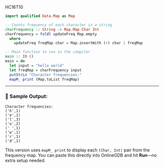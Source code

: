 HC16T10

```haskell
import qualified Data.Map as Map

-- Counts frequency of each character in a string
charFrequency :: String -> Map.Map Char Int
charFrequency = foldl updateFreq Map.empty
  where
    updateFreq freqMap char = Map.insertWith (+) char 1 freqMap

-- Main function to run in the compiler
main :: IO ()
main = do
  let input = "hello world"
  let freqMap = charFrequency input
  putStrLn "Character frequencies:"
  mapM_ print (Map.toList freqMap)
```

---

### 🧪 Sample Output:
```
Character frequencies:
('h',1)
('e',1)
('l',3)
('o',2)
(' ',1)
('w',1)
('r',1)
('d',1)
```

This version uses `mapM_ print` to display each `(Char, Int)` pair from the frequency map. You can paste this directly into OnlineGDB and hit **Run**—no extra setup needed.

